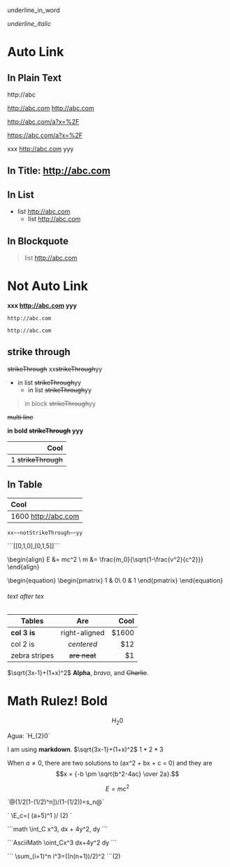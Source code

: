 underline_in_word

_underline_italic_

# Auto Link

## In Plain Text

http://abc

http://abc.com http://abc.com

http://abc.com/a?x=%2F

https://abc.com/a?x=%2F

xxx http://abc.com yyy

## In Title: http://abc.com

## In List

- list http://abc.com
    - list http://abc.com

## In Blockquote
> list http://abc.com

# Not Auto Link

**xxx http://abc.com yyy**

`http://abc.com`

```
http://abc.com
```

## strike through

~~strikeThrough~~
xx~~strikeThrough~~yy

- in list ~~strikeThrough~~yy
    - in list ~~strikeThrough~~yy

> in block ~~strikeThrough~~yy

~~multi
   line~~

**in bold ~~strikeThrough~~ yyy**

|  Cool  |
| ------:|
| 1 ~~strikeThrough~~ |

## In Table

|  Cool  |
|:------ |
| 1600 http://abc.com |

```
xx~~notStrikeThrough~~yy
```
\`\`\`[[0,1,0],[0,1,5]]\`\`\`

\begin{align}
 E &= mc^2                              \\
 m &= \frac{m_0}{\sqrt{1-\frac{v^2}{c^2}}}
\end{align}

\begin{equation} \begin{pmatrix} 1 & 0\ 0 & 1 \end{pmatrix} \end{equation}

###### text after tex

| Tables        | Are           | Cool  |
| ------------- |:-------------:| -----:|
| **col 3 is**  | right-aligned | $1600 |
| col 2 is      | *centered*    |   $12 |
| zebra stripes | ~~are neat~~  |    $1 |

$\sqrt{3x-1}+(1+x)^2$
**Alpha**, _bravo_, and ~~Charlie~~.
# Math Rulez! **Bold**
$$H_{2}0$$

Agua: \`H_{2}0\`

I am using __markdown__.
$\sqrt{3x-1}+(1+x)^2$
$1 *2* 3$

When $a \ne 0$, there are two solutions to \(ax^2 + bx + c = 0\) and they are
$$x = {-b \pm \sqrt{b^2-4ac} \over 2a}.$$

$$E = mc^2$$

\`@(1/2[1-(1/2)^n])/(1-(1/2))=s_n@`

\`
\E_c=( (a+5)^1 )/ (2)
\`

\`\`\`math
\int_C x^3\, dx + 4y^2\, dy
\`\`\`

\`\`\`AsciiMath
\oint_Cx^3 dx+4y^2 dy
\`\`\`

\`\`\`
\sum_(i=1)^n i^3=((n(n+1))/2)^2
\`\`\`(2)
